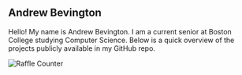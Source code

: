 ## Andrew Bevington

Hello! My name is Andrew Bevington. I am a current senior at Boston College studying Computer Science. Below is a quick overview of the projects publicly available in my GitHub repo. 

![Raffle Counter](https://img.shields.io/badge/Raffle_Counter-0-blue?style=for-the-badge&logo=robot&logoColor=white)
<!--
**Bevingta/Bevingta** is a ✨ _special_ ✨ repository because its `README.md` (this file) appears on your GitHub profile.

Here are some ideas to get you started:

- 🔭 I’m currently working on ...
- 🌱 I’m currently learning ...
- 👯 I’m looking to collaborate on ...
- 🤔 I’m looking for help with ...
- 💬 Ask me about ...
- 📫 How to reach me: ...
- 😄 Pronouns: ...
- ⚡ Fun fact: ...
-->
